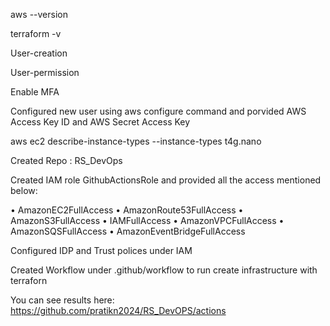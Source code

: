 aws --version 

terraform -v


User-creation

User-permission






Enable MFA










Configured new user using aws configure command and porvided  AWS Access Key ID and AWS Secret Access Key

aws ec2 describe-instance-types --instance-types t4g.nano




Created Repo : RS_DevOps









Created IAM role  GithubActionsRole and provided all the access mentioned below:

• AmazonEC2FullAccess
• AmazonRoute53FullAccess
• AmazonS3FullAccess
• IAMFullAccess
• AmazonVPCFullAccess
• AmazonSQSFullAccess
• AmazonEventBridgeFullAccess


Configured IDP and Trust polices under IAM






Created Workflow under .github/workflow to run create infrastructure with terraforn

You can see results here:
https://github.com/pratikn2024/RS_DevOPS/actions













